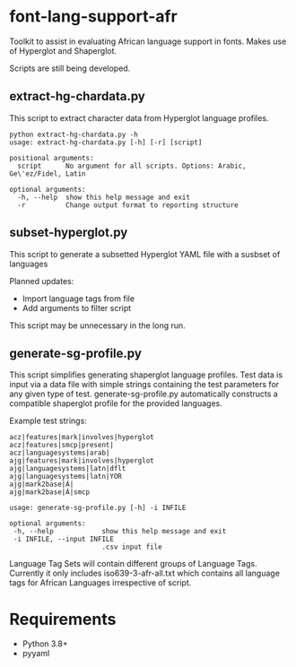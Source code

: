 # font-lang-support-afr
 Toolkit to assist in evaluating African language support in fonts. Makes use of Hyperglot and Shaperglot.

Scripts are still being developed.

## extract-hg-chardata.py
This script to extract character data from Hyperglot language profiles.
```
python extract-hg-chardata.py -h
usage: extract-hg-chardata.py [-h] [-r] [script]

positional arguments:
  script      No argument for all scripts. Options: Arabic, Ge\'ez/Fidel, Latin

optional arguments:
  -h, --help  show this help message and exit
  -r          Change output format to reporting structure
```
 
## subset-hyperglot.py
This script to generate a subsetted Hyperglot YAML file with a susbset of languages
 
 Planned updates:
 - Import language tags from file
 - Add arguments to filter script
 
 This script may be unnecessary in the long run.
 
## generate-sg-profile.py
This script simplifies generating shaperglot language profiles. Test data is input via a data file with simple strings containing the test parameters for any given type of test. generate-sg-profile.py automatically constructs a compatible shaperglot profile for the provided languages.

Example test strings:
```
acz|features|mark|involves|hyperglot
acz|features|smcp|present|
acz|languagesystems|arab|
ajg|features|mark|involves|hyperglot
ajg|languagesystems|latn|dflt
ajg|languagesystems|latn|YOR 
ajg|mark2base|Á|
ajg|mark2base|Á|smcp
```


 ```
 usage: generate-sg-profile.py [-h] -i INFILE

optional arguments:
  -h, --help            show this help message and exit
  -i INFILE, --input INFILE
                        .csv input file
```
 
Language Tag Sets will contain different groups of Language Tags. Currently it only includes iso639-3-afr-all.txt which contains all language tags for African Languages irrespective of script.



# Requirements
* Python 3.8+
* pyyaml
